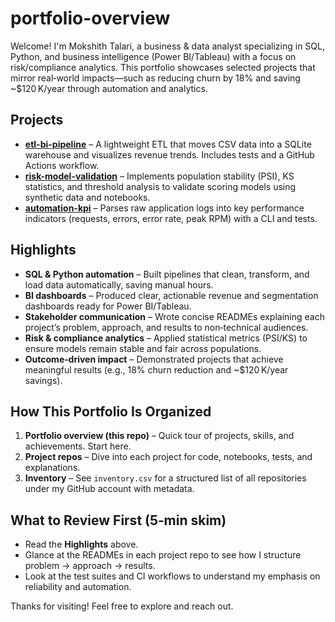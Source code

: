# portfolio-overview

Welcome! I'm Mokshith Talari, a business & data analyst specializing in SQL, Python, and business intelligence (Power BI/Tableau) with a focus on risk/compliance analytics. This portfolio showcases selected projects that mirror real‑world impacts—such as reducing churn by 18% and saving ~$120 K/year through automation and analytics.

## Projects
- **[etl-bi-pipeline](https://github.com/MokshithTalari/etl-bi-pipeline)** – A lightweight ETL that moves CSV data into a SQLite warehouse and visualizes revenue trends. Includes tests and a GitHub Actions workflow.
- **[risk-model-validation](https://github.com/MokshithTalari/risk-model-validation)** – Implements population stability (PSI), KS statistics, and threshold analysis to validate scoring models using synthetic data and notebooks.
- **[automation-kpi](https://github.com/MokshithTalari/automation-kpi)** – Parses raw application logs into key performance indicators (requests, errors, error rate, peak RPM) with a CLI and tests.

## Highlights
- **SQL & Python automation** – Built pipelines that clean, transform, and load data automatically, saving manual hours.
- **BI dashboards** – Produced clear, actionable revenue and segmentation dashboards ready for Power BI/Tableau.
- **Stakeholder communication** – Wrote concise READMEs explaining each project’s problem, approach, and results to non‑technical audiences.
- **Risk & compliance analytics** – Applied statistical metrics (PSI/KS) to ensure models remain stable and fair across populations.
- **Outcome‑driven impact** – Demonstrated projects that achieve meaningful results (e.g., 18% churn reduction and ~$120 K/year savings).

## How This Portfolio Is Organized
1. **Portfolio overview (this repo)** – Quick tour of projects, skills, and achievements. Start here.
2. **Project repos** – Dive into each project for code, notebooks, tests, and explanations.
3. **Inventory** – See `inventory.csv` for a structured list of all repositories under my GitHub account with metadata.

## What to Review First (5‑min skim)

- Read the **Highlights** above.
- Glance at the READMEs in each project repo to see how I structure problem → approach → results.
- Look at the test suites and CI workflows to understand my emphasis on reliability and automation.

Thanks for visiting! Feel free to explore and reach out.
